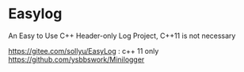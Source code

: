 # Easylog
An Easy to Use C++ Header-only Log Project, C++11 is not necessary

https://gitee.com/sollyu/EasyLog : c++ 11 only
https://github.com/ysbbswork/Minilogger
